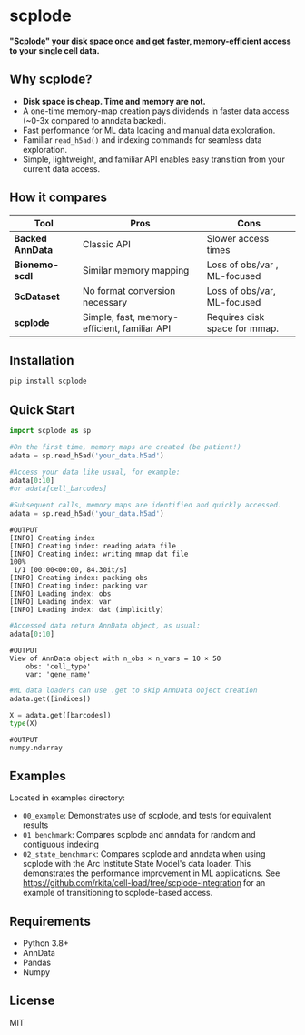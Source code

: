 # scplode

**"Scplode" your disk space once and get faster, memory-efficient access to your single cell data.**

## Why scplode?

- **Disk space is cheap. Time and memory are not.** 
- A one-time memory-map creation pays dividends in faster data access (~0-3x compared to anndata backed).  
- Fast performance for ML data loading and manual data exploration.
- Familiar `read_h5ad()` and indexing commands for seamless data exploration.
- Simple, lightweight, and familiar API enables easy transition from your current data access.

## How it compares

| Tool | Pros | Cons |
|------|------|------|
| **Backed AnnData** | Classic API | Slower access times |
| **Bionemo-scdl** | Similar memory mapping | Loss of obs/var , ML-focused |
| **ScDataset** | No format conversion necessary | Loss of obs/var, ML-focused |
| **scplode** | Simple, fast, memory-efficient, familiar API | Requires disk space for mmap. |

## Installation

```bash
pip install scplode
```

## Quick Start

```python
import scplode as sp

#On the first time, memory maps are created (be patient!)
adata = sp.read_h5ad('your_data.h5ad')

#Access your data like usual, for example:
adata[0:10]
#or adata[cell_barcodes] 

#Subsequent calls, memory maps are identified and quickly accessed. 
adata = sp.read_h5ad('your_data.h5ad')

```
```
#OUTPUT
[INFO] Creating index
[INFO] Creating index: reading adata file
[INFO] Creating index: writing mmap dat file
100%
 1/1 [00:00<00:00, 84.30it/s]
[INFO] Creating index: packing obs
[INFO] Creating index: packing var
[INFO] Loading index: obs
[INFO] Loading index: var
[INFO] Loading index: dat (implicitly)
```

```python
#Accessed data return AnnData object, as usual:
adata[0:10]
```

```
#OUTPUT
View of AnnData object with n_obs × n_vars = 10 × 50
    obs: 'cell_type'
    var: 'gene_name'
```
```python
#ML data loaders can use .get to skip AnnData object creation
adata.get([indices])

X = adata.get([barcodes])
type(X)
```
```
#OUTPUT
numpy.ndarray
```

## Examples

Located in examples directory:
- `00_example`: Demonstrates use of scplode, and tests for equivalent results
- `01_benchmark`: Compares scplode and anndata for random and contiguous indexing
- `02_state_benchmark`: Compares scplode and anndata when using scplode with the Arc Institute State Model's data loader. This demonstrates the performance improvement in ML applications. See https://github.com/rkita/cell-load/tree/scplode-integration for an example of transitioning to scplode-based access.

## Requirements

- Python 3.8+
- AnnData
- Pandas
- Numpy

## License

MIT